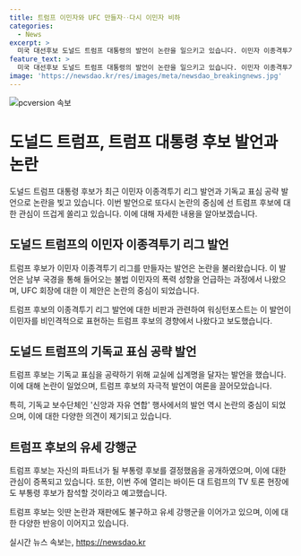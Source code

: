 ```yaml
---
title: 트럼프 이민자와 UFC 만들자‥다시 이민자 비하
categories:
  - News
excerpt: >
  미국 대선후보 도널드 트럼프 대통령의 발언이 논란을 일으키고 있습니다. 이민자 이종격투기 리그를 만들자는 발언과 기독교 표심을 공략하겠다는 십계명 교실에 달자는 발언 등이 논란으로 이어졌습니다. 이민자를 겨냥한 차별적 발언이라는 비판과 자극적 발언으로 논란이 확산되고 있으며, 트럼프 전 대통령은 부통령 후보를 이미 낙점한 사실을 공개했습니다. 부통령 후보는 바이든 대 트럼프 TV 토론에 참석할 예정이라고 밝혔습니다.
feature_text: >
  미국 대선후보 도널드 트럼프 대통령의 발언이 논란을 일으키고 있습니다. 이민자 이종격투기 리그를 만들자는 발언과 기독교 표심을 공략하겠다는 십계명 교실에 달자는 발언 등이 논란으로 이어졌습니다. 이민자를 겨냥한 차별적 발언이라는 비판과 자극적 발언으로 논란이 확산되고 있으며, 트럼프 전 대통령은 부통령 후보를 이미 낙점한 사실을 공개했습니다. 부통령 후보는 바이든 대 트럼프 TV 토론에 참석할 예정이라고 밝혔습니다.
image: 'https://newsdao.kr/res/images/meta/newsdao_breakingnews.jpg'
---
```


<p><img src="https://newsdao.kr/res/images/meta/newsdao_breakingnews.jpg" alt="pcversion 속보" /></p>

<h1 data-ke-size="size36">도널드 트럼프, 트럼프 대통령 후보 발언과 논란</h1>

<p data-ke-size="size16">도널드 트럼프 대통령 후보가 최근 이민자 이종격투기 리그 발언과 기독교 표심 공략 발언으로 논란을 빚고 있습니다. 이번 발언으로 또다시 논란의 중심에 선 트럼프 후보에 대한 관심이 뜨겁게 쏠리고 있습니다. 이에 대해 자세한 내용을 알아보겠습니다.</p>

<h2 data-ke-size="size26">도널드 트럼프의 이민자 이종격투기 리그 발언</h2>

<p data-ke-size="size16">트럼프 후보가 이민자 이종격투기 리그를 만들자는 발언은 논란을 불러왔습니다. 이 발언은 남부 국경을 통해 들어오는 불법 이민자의 폭력 성향을 언급하는 과정에서 나왔으며, UFC 회장에 대한 이 제안은 논란의 중심이 되었습니다.</p>

<p data-ke-size="size16">트럼프 후보의 이종격투기 리그 발언에 대한 비판과 관련하여 워싱턴포스트는 이 발언이 이민자를 비인격적으로 표현하는 트럼프 후보의 경향에서 나왔다고 보도했습니다.</p>

<h2 data-ke-size="size26">도널드 트럼프의 기독교 표심 공략 발언</h2>

<p data-ke-size="size16">트럼프 후보는 기독교 표심을 공략하기 위해 교실에 십계명을 달자는 발언을 했습니다. 이에 대해 논란이 일었으며, 트럼프 후보의 자극적 발언이 여론을 끌어모았습니다.</p>

<p data-ke-size="size16">특히, 기독교 보수단체인 '신앙과 자유 연합' 행사에서의 발언 역시 논란의 중심이 되었으며, 이에 대한 다양한 의견이 제기되고 있습니다.</p>

<h2 data-ke-size="size26">트럼프 후보의 유세 강행군</h2>

<p data-ke-size="size16">트럼프 후보는 자신의 파트너가 될 부통령 후보를 결정했음을 공개하였으며, 이에 대한 관심이 증폭되고 있습니다. 또한, 이번 주에 열리는 바이든 대 트럼프의 TV 토론 현장에도 부통령 후보가 참석할 것이라고 예고했습니다.</p>

<p data-ke-size="size16">트럼프 후보는 잇딴 논란과 재판에도 불구하고 유세 강행군을 이어가고 있으며, 이에 대한 다양한 반응이 이어지고 있습니다.</p>
실시간 뉴스 속보는, <a href="https://newsdao.kr" rel="dofollow">https://newsdao.kr</a>


